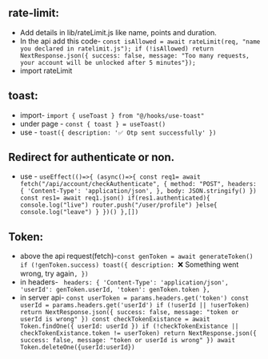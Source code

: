 ## rate-limit:
  - Add details in lib/rateLimit.js like name, points and duration.
  - In the api add this code- `const isAllowed = await rateLimit(req, "name you declared in ratelimit.js");
        if (!isAllowed) return NextResponse.json({ success: false, message: "Too many requests, your account will be unlocked after 5 minutes"});`
  - import rateLimit

## toast:
  - import- `import { useToast } from "@/hooks/use-toast"`
  - under page - `const { toast } = useToast()`
  - use - `toast({
      description: '✅ Otp sent successfully'
    })`

## Redirect for authenticate or non.
 - use - `useEffect(()=>{
    (async()=>{
      const req1= await fetch("/api/account/checkAuthenticate", {
        method: "POST",
        headers: {
          'Content-Type': 'application/json',
        },
        body: JSON.stringify()
      })
      const res1= await req1.json()
      if(res1.authenticated){
        console.log("live")
        router.push("/user/profile")
      }else{
        console.log("leave")
      }
    })()
  },[])`

## Token:
 - above the api request(fetch)-`const genToken = await generateToken()
    if (!genToken.success) toast({ description: `❌ Something went wrong, try again`, })`
 - in headers- ` headers: {
        'Content-Type': 'application/json',
        'userId': genToken.userId,
        'token': genToken.token
      },`
 - in server api- `const userToken = params.headers.get('token')
        const userId = params.headers.get('userId')
        if (!userId || !userToken) return NextResponse.json({ success: false, message: "token or userId is wrong" })
        const checkTokenExistance = await Token.findOne({ userId: userId })
        if (!checkTokenExistance || checkTokenExistance.token != userToken) return NextResponse.json({ success: false, message: "token or userId is wrong" })
        await Token.deleteOne({userId:userId})`